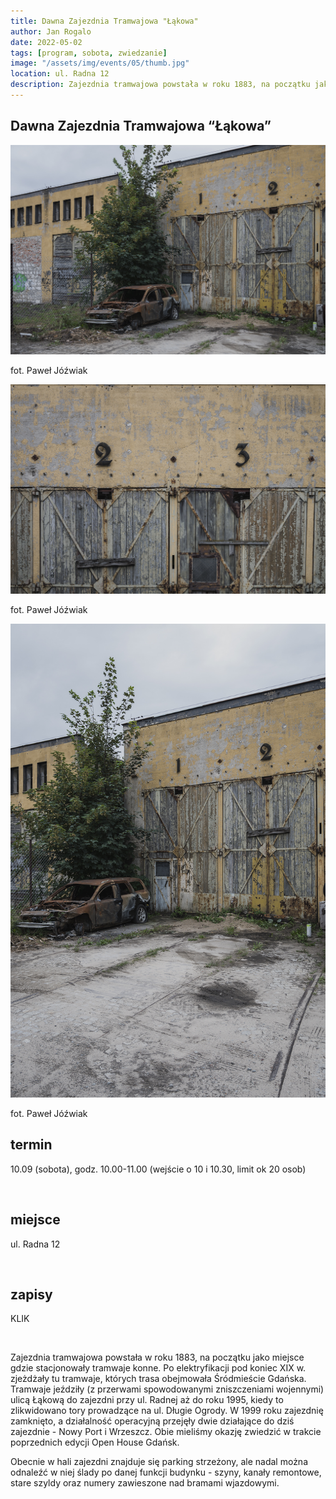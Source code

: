 ```yaml
---
title: Dawna Zajezdnia Tramwajowa "Łąkowa"
author: Jan Rogalo
date: 2022-05-02
tags: [program, sobota, zwiedzanie]
image: "/assets/img/events/05/thumb.jpg"
location: ul. Radna 12
description: Zajezdnia tramwajowa powstała w roku 1883, na początku jako miejsce gdzie stacjonowały tramwaje konne. Po elektryfikacji pod koniec XIX w. zjeżdżały tu tramwaje, których trasa...
---
```

<section class="section-services">
    <div class="services">

<h1 class="event-h1">Dawna Zajezdnia Tramwajowa “Łąkowa”</h1>
<div class="image__display">
<div class="image">
     <a href="/assets/img/events/05/_PAW9529.jpg"><img class="image__img" src="/assets/img/events/05/_PAW9529.jpg"></a>
    <div class="image__overlay image__overlay--primary">
        <p class="grid__description">
            fot. Paweł Jóźwiak
        </p>
    </div>
</div>
<div class="image">
     <a href="/assets/img/events/05/_PAW9531.jpg"><img class="image__img" src="/assets/img/events/05/_PAW9531.jpg"></a>
    <div class="image__overlay image__overlay--primary">
        <p class="grid__description">
            fot. Paweł Jóźwiak
        </p>
    </div>
</div>
<div class="image">
     <a href="/assets/img/events/05/_PAW9527.jpg"><img class="image__img" src="/assets/img/events/05/_PAW9527.jpg"></a>
    <div class="image__overlay image__overlay--primary">
        <p class="grid__description">
            fot. Paweł Jóźwiak
        </p>
    </div>
</div>
</div>

<h2 class="event-h2">termin</h2>
<p>10.09 (sobota), godz. 10.00-11.00 (wejście o 10 i 10.30, limit ok 20 osob)</p>
<br>
<h2 class="event-h2">miejsce</h2>
<p>ul. Radna 12</p>
<br>
<h2 class="event-h2">zapisy</h2>
<p>KLIK</p>
<br>
<p>Zajezdnia tramwajowa powstała w roku 1883, na początku jako miejsce gdzie stacjonowały tramwaje konne. Po elektryfikacji pod koniec XIX w. zjeżdżały tu tramwaje, których trasa obejmowała Śródmieście Gdańska. Tramwaje jeździły (z przerwami spowodowanymi zniszczeniami wojennymi) ulicą Łąkową do zajezdni przy ul. Radnej aż do roku 1995, kiedy to zlikwidowano tory prowadzące na ul. Długie Ogrody. W 1999 roku zajezdnię zamknięto, a działalność operacyjną przejęły dwie działające do dziś zajezdnie - Nowy Port i Wrzeszcz. Obie mieliśmy okazję zwiedzić w trakcie poprzednich edycji Open House Gdańsk.</p>
<p>Obecnie w hali zajezdni znajduje się parking strzeżony, ale nadal można odnaleźć w niej ślady po danej funkcji budynku - szyny, kanały remontowe, stare szyldy oraz numery zawieszone nad bramami wjazdowymi.</p>
</div>
</section>
